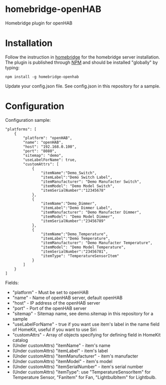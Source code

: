 # homebridge-openHAB
Homebridge plugin for openHAB

# Installation
Follow the instruction in [homebridge](https://www.npmjs.com/package/homebridge) for the homebridge server installation.
The plugin is published through [NPM](https://www.npmjs.com/package/homebridge-openhab) and should be installed "globally" by typing:
```
npm install -g homebridge-openhab
```
Update your config.json file. See config.json in this repository for a sample.

# Configuration

Configuration sample:
```
"platforms": [
    {
        "platform": "openHAB",
        "name": "openHAB",
        "host": "192.168.0.100",
        "port": "8080",
        "sitemap": "demo",
        "useLabelForName": true,
        "customAttrs": [
            {
                "itemName":"Demo_Switch",
                "itemLabel":"Demo Switch Label",
                "itemManufacturer": "Demo Manufacter Switch",
                "itemModel": "Demo Model Switch",
                "itemSerialNumber":"12345678"
            },
            {
                "itemName":"Demo_Dimmer",
                "itemLabel":"Demo Dimmer Label",
                "itemManufacturer": "Demo Manufacter Dimmer",
                "itemModel": "Demo Model Dimmer",
                "itemSerialNumber":"23456789"
            },
            {
                "itemName":"Demo_Temperature",
                "itemLabel":"Demo Temperature",
                "itemManufacturer": "Demo Manufacter Temperature",
                "itemModel": "Demo Model Temperature",
                "itemSerialNumber":"23456781",
                "itemType": "TemperatureSensorItem"
            }
        ]    
    }
]
```
Fields: 
* "platform" - Must be set to openHAB
* "name" - Name of openHAB server, default openHAB
* "host" - IP address of the openHAB server
* "port" - Port of the openHAB server
* "sitemap" - Sitemap name, see demo.sitemap in this repository for a sample
* "useLabelForName" - true if you want use item's label in the name field of HomeKit, useful if you want to use Siri
* "customAttrs" - Array of objects specifying for defining field in HomeKit catalog
* (Under customAttrs) "itemName" - item's name
* (Under customAttrs) "itemLabel" - item's label
* (Under customAttrs) "itemManufacturer" - item's manufacter
* (Under customAttrs) "itemModel" - item's model
* (Under customAttrs) "itemSerialNumber" - item's serial number
* (Under customAttrs) "itemType": use "TemperatureSensorItem" for Temperature Sensor, "FanItem" for Fan, "LightbulbItem" for Lightbulb.
